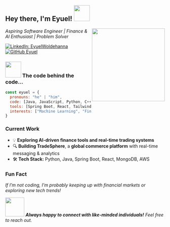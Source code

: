 <h2> Hey there, I'm Eyuel! <img src="https://media.giphy.com/media/hvRJCLFzcasrR4ia7z/giphy.gif" width="50"></h2>
<img align='right' src="https://media.giphy.com/media/xT9IgzoKnwFNmISR8I/giphy.gif" width="230">

<p><em>Aspiring Software Engineer | Finance & AI Enthusiast | Problem Solver</em></p>

[![LinkedIn: EyuelWoldehanna](https://img.shields.io/badge/-EyuelWoldehanna-blue?style=flat-square&logo=Linkedin&logoColor=white&link=https://www.linkedin.com/in/eyuelwoldehanna/)](https://www.linkedin.com/in/woldehanna/)
[![GitHub Eyuel](https://img.shields.io/github/followers/EyuelWoldehanna?label=follow&style=social)](https://github.com/Eyuelwoldeh)

### <img src="https://media.giphy.com/media/VgCDAzcKvsR6OM0uWg/giphy.gif" width="50"> The code behind the code...  

```javascript
const eyuel = {
  pronouns: "he" | "him",
  code: [Java, JavaScript, Python, C++, C#],
  tools: [Spring Boot, React, TailwindCSS, MongoDB, AWS S3, Node.js],
  interests: ["Machine Learning", "Finance", "Trading Algorithms", "Backend Optimization"]
}
```

### **Current Work**  
- 💡 **Exploring AI-driven finance tools and real-time trading systems**  
- 🔍 **Building TradeSphere**, a **global commerce platform** with real-time messaging & analytics  
- 🛠 **Tech Stack:** Python, Java, Spring Boot, React, MongoDB, AWS 

### **Fun Fact**  
*If I’m not coding, I’m probably keeping up with financial markets or exploring new tech trends!*  

<img src="https://media.giphy.com/media/LnQjpWaON8nhr21vNW/giphy.gif" width="60">  
<em><b>Always happy to connect with like-minded individuals!</b> Feel free to reach out.</em>
